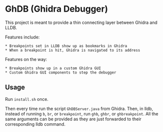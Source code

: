 # GhDB (Ghidra Debugger)

This project is meant to provide a thin connecting layer between Ghidra and LLDB.

Features include:
    
    * Breakpoints set in LLDB show up as bookmarks in Ghidra
    * When a breakpoint is hit, Ghidra is navigated to its address

Features on the way:
   
    * Breakpoints show up in a custom Ghidra GUI
    * Custom Ghidra GUI components to step the debugger

## Usage

Run `install.sh` once. 

Then every time run the script `GhDBServer.java` from Ghidra. Then, in lldb, instead of running `b`, `br`, or `breakpoint`, run `ghb`, `ghbr`, or `ghbreakpoint`. All the same arguments can be provided as they are just forwarded to their corresponding lldb command.
